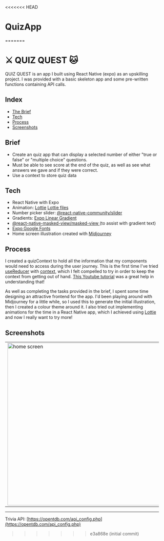 <<<<<<< HEAD
# QuizApp
=======

# ⚔️ QUIZ QUEST 🐱

QUIZ QUEST is an app I built using React Native (expo) as an upskilling project.
I was provided with a basic skeleton app and some pre-written functions containing API calls. 

## Index
- [The Brief](#brief)
- [Tech](#tech)
- [Process](#process)
- [Screenshots](#screenshots)


## Brief

- Create an quiz app that can display a selected number of either "true or false" or "multiple choice" questions.
- Must be able to see score at the end of the quiz, as well as see what answers we gave and if they were correct.
- Use a context to store quiz data


## Tech
- React Native with Expo
- Animation: [Lottie](https://airbnb.io/lottie/#/) [Lottie files](https://lottiefiles.com/)
- Number picker slider: [@react-native-community/slider](https://www.npmjs.com/package/@react-native-community/slider)
- Gradients: [Expo Linear Gradient](https://docs.expo.dev/versions/latest/sdk/linear-gradient/)
- [@react-native-masked-view/masked-view
](https://www.npmjs.com/package/@react-native-masked-view/masked-view) (to assist with gradient text)
- [Expo Google Fonts](https://github.com/expo/google-fonts)
- Home screen illustration created with [Midjourney](https://www.midjourney.com/home/?callbackUrl=%2Fapp%2F)

## Process
I created a quizContext to hold all the information that my components would need to access during the user journey. This is the first time I've tried [useReducer](https://beta.reactjs.org/reference/react/useReducer) with [context](https://reactjs.org/docs/context.html), which I felt compelled to try in order to keep the context from getting out of hand. [This Youtube tutorial](https://www.youtube.com/watch?v=awGFsGc9oCM&ab_channel=DesignCode) was a great help in understanding that!

As well as completing the tasks provided in the brief, I spent some time designing an attractive frontend for the app. I'd been playing around with Midjourney for a little while, so I used this to generate the initial illustration, then I created a colour theme around it. I also tried out implementing animations for the time in a React Native app, which I achieved using [Lottie](https://airbnb.io/lottie/#/) and now I really want to try more!


## Screenshots

<table>
  <tr>
    <td><img src="./srcscreenshots/screenshot1.png" height="530"  alt="home screen"></td>
    <td><img src="./src/screenshots/screenshot2.png" height="530" alt="quiz screen"></td>
    <td><img src="./sr/screenshots/screenshot3.png" height="530" alt="results screen"></td>
  </tr>
</table>


---


Trivia API: [https://opentdb.com/api_config.php](https://opentdb.com/api_config.php)


>>>>>>> e3a868e (initial commit)
